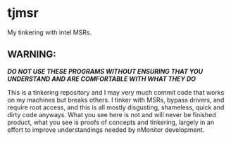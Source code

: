 # tjmsr
My tinkering with intel MSRs.

## WARNING:
***DO NOT USE THESE PROGRAMS WITHOUT ENSURING THAT YOU UNDERSTAND AND ARE COMFORTABLE WITH WHAT THEY DO***

This is a tinkering repository and I may very much commit code that works on my machines but breaks others. I tinker with MSRs, bypass drivers, and require root access, and this is all mostly disgusting, shameless, quick and dirty code anyways. What you see here is not and will never be finished product, what you see is proofs of concepts and tinkering, largely in an effort to improve understandings needed by nMonitor development.
